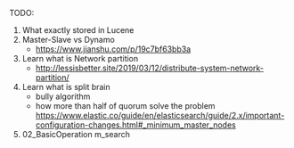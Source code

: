 TODO:

1. What exactly stored in Lucene
2. Master-Slave vs Dynamo
	* https://www.jianshu.com/p/19c7bf63bb3a
3. Learn what is Network partition
	* http://lessisbetter.site/2019/03/12/distribute-system-network-partition/
4. Learn what is split brain
	* bully algorithm
	* how more than half of quorum solve the problem
	https://www.elastic.co/guide/en/elasticsearch/guide/2.x/important-configuration-changes.html#_minimum_master_nodes
5. 02_BasicOperation m_search
